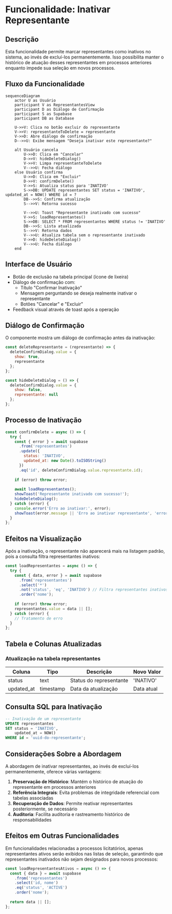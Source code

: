 # Funcionalidade: Inativar Representante

## Descrição

Esta funcionalidade permite marcar representantes como inativos no sistema, ao invés de excluí-los permanentemente. Isso possibilita manter o histórico de atuação desses representantes em processos anteriores enquanto impede sua seleção em novos processos.

## Fluxo da Funcionalidade

```mermaid
sequenceDiagram
    actor U as Usuário
    participant V as RepresentantesView
    participant D as Diálogo de Confirmação
    participant S as Supabase
    participant DB as Database
    
    U->>V: Clica no botão excluir do representante
    V->>V: representanteToDelete = representante
    V->>D: Abre diálogo de confirmação
    D-->>U: Exibe mensagem "Deseja inativar este representante?"
    
    alt Usuário cancela
        U->>D: Clica em "Cancelar"
        D->>V: hideDeleteDialog()
        V->>V: Limpa representanteToDelete
        V-->>U: Fecha diálogo
    else Usuário confirma
        U->>D: Clica em "Excluir"
        D->>V: confirmDelete()
        V->>S: Atualiza status para 'INATIVO'
        S->>DB: UPDATE representantes SET status = 'INATIVO', updated_at = NOW() WHERE id = ?
        DB-->>S: Confirma atualização
        S-->>V: Retorna sucesso
        
        V-->>U: Toast "Representante inativado com sucesso"
        V->>S: loadRepresentantes()
        S->>DB: SELECT * FROM representantes WHERE status != 'INATIVO'
        DB-->>S: Lista atualizada
        S-->>V: Retorna dados
        V-->>U: Atualiza tabela sem o representante inativado
        V->>D: hideDeleteDialog()
        V-->>U: Fecha diálogo
    end
```

## Interface de Usuário

- Botão de exclusão na tabela principal (ícone de lixeira)
- Diálogo de confirmação com:
  - Título "Confirmar Inativação"
  - Mensagem perguntando se deseja realmente inativar o representante
  - Botões "Cancelar" e "Excluir"
- Feedback visual através de toast após a operação

## Diálogo de Confirmação

O componente mostra um diálogo de confirmação antes da inativação:

```javascript
const deleteRepresentante = (representante) => {
  deleteConfirmDialog.value = {
    show: true,
    representante
  };
};

const hideDeleteDialog = () => {
  deleteConfirmDialog.value = {
    show: false,
    representante: null
  };
};
```

## Processo de Inativação

```javascript
const confirmDelete = async () => {
  try {
    const { error } = await supabase
      .from('representantes')
      .update({ 
        status: 'INATIVO',
        updated_at: new Date().toISOString() 
      })
      .eq('id', deleteConfirmDialog.value.representante.id);
    
    if (error) throw error;
    
    await loadRepresentantes();
    showToast('Representante inativado com sucesso!');
    hideDeleteDialog();
  } catch (error) {
    console.error('Erro ao inativar:', error);
    showToast(error.message || 'Erro ao inativar representante', 'error');
  }
};
```

## Efeitos na Visualização

Após a inativação, o representante não aparecerá mais na listagem padrão, pois a consulta filtra representantes inativos:

```javascript
const loadRepresentantes = async () => {
  try {
    const { data, error } = await supabase
      .from('representantes')
      .select('*')
      .not('status', 'eq', 'INATIVO') // Filtra representantes inativos
      .order('nome');
    
    if (error) throw error;
    representantes.value = data || [];
  } catch (error) {
    // Tratamento de erro
  }
};
```

## Tabela e Colunas Atualizadas

### Atualização na tabela representantes

| Coluna | Tipo | Descrição | Novo Valor |
|--------|------|-----------|------------|
| status | text | Status do representante | 'INATIVO' |
| updated_at | timestamp | Data da atualização | Data atual |

## Consulta SQL para Inativação

```sql
-- Inativação de um representante
UPDATE representantes
SET status = 'INATIVO',
    updated_at = NOW()
WHERE id = 'uuid-do-representante';
```

## Considerações Sobre a Abordagem

A abordagem de inativar representantes, ao invés de excluí-los permanentemente, oferece várias vantagens:

1. **Preservação de Histórico**: Mantém o histórico de atuação do representante em processos anteriores
2. **Referência Integrais**: Evita problemas de integridade referencial com tabelas associadas
3. **Recuperação de Dados**: Permite reativar representantes posteriormente, se necessário
4. **Auditoria**: Facilita auditoria e rastreamento histórico de responsabilidades

## Efeitos em Outras Funcionalidades

Em funcionalidades relacionadas a processos licitatórios, apenas representantes ativos serão exibidos nas listas de seleção, garantindo que representantes inativados não sejam designados para novos processos:

```javascript
const loadRepresentantesAtivos = async () => {
  const { data } = await supabase
    .from('representantes')
    .select('id, nome')
    .eq('status', 'ACTIVE')
    .order('nome');
    
  return data || [];
};
```
